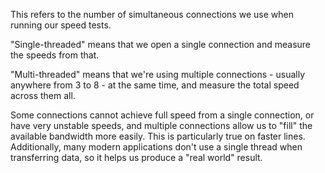 This refers to the number of simultaneous connections we use when running our speed tests.

"Single-threaded" means that we open a single connection and measure the speeds from that.

"Multi-threaded" means that we're using multiple connections - usually anywhere from 3 to 8 - at the same time, and measure the total speed across them all.

Some connections cannot achieve full speed from a single connection, or have very unstable speeds, and multiple connections allow us to "fill" the available bandwidth more easily. This is particularly true on faster lines. Additionally, many modern applications don't use a single thread when transferring data, so it helps us produce a "real world" result.
